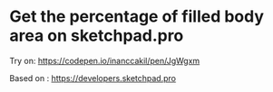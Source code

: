 # Get the percentage of filled body area on sketchpad.pro


Try on:  https://codepen.io/inanccakil/pen/JgWgxm

Based on : https://developers.sketchpad.pro
